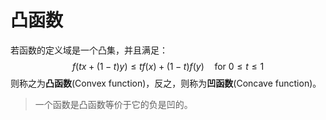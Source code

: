 # 凸函数

若函数的定义域是一个凸集，并且满足：
$$f(tx+(1-t)y)\leq tf(x)+(1-t)f(y)\quad\text{for }0\leq t\leq1$$
则称之为**凸函数**(Convex function)，反之，则称为**凹函数**(Concave function)。

>一个函数是凸函数等价于它的负是凹的。


